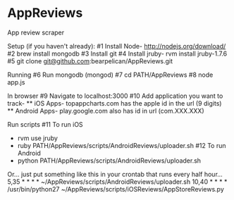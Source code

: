 AppReviews
==========

App review scraper

Setup (if you haven't already):
#1 Install Node- http://nodejs.org/download/
#2 brew install mongodb
#3 Install git
#4 Install jruby- rvm install jruby-1.7.6
#5 git clone git@github.com:bearpelican/AppReviews.git

Running
#6 Run mongodb (mongod)
#7 cd PATH/AppReviews
#8 node app.js

In browser
#9 Navigate to localhost:3000
#10 Add application you want to track- 
** iOS Apps- topappcharts.com has the apple id in the url (9 digits)
** Android Apps- play.google.com also has id in url (com.XXX.XXX)

Run scripts
#11 To run iOS
  - rvm use jruby
  - ruby PATH/AppReviews/scripts/AndroidReviews/uploader.sh
#12 To run Android
  - python PATH/AppReviews/scripts/AndroidReviews/uploader.sh

Or... just put something like this in your crontab that runs every half hour...
5,35 * * * * ~/AppReviews/scripts/AndroidReviews/uploader.sh
10,40 * * * * /usr/bin/python27 ~/AppReviews/scripts/iOSReviews/AppStoreReviews.py
